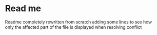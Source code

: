 # Read me
Readme completely rewritten from scratch
adding some lines to see how only the affected part of the file is 
displayed when resolving conflict
